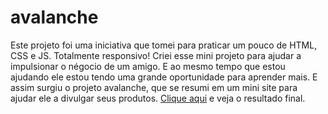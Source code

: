 # avalanche
Este projeto foi uma iniciativa que tomei para praticar um pouco de HTML, CSS e JS. Totalmente responsivo!
Criei esse mini projeto para ajudar a impulsionar o négocio de um amigo. E ao mesmo tempo que estou ajudando ele estou tendo uma grande oportunidade para aprender mais.
E assim surgiu o projeto avalanche, que se resumi em um mini site para ajudar ele a divulgar seus produtos.
<a href="https://ladsonmario.github.io/avalanche/">Clique aqui</a> e veja o resultado final.
